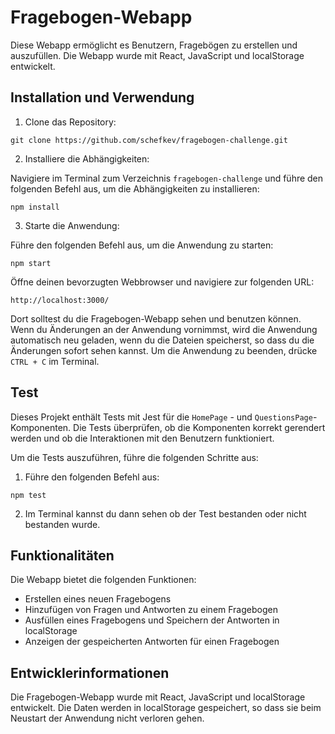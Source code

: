 # Fragebogen-Webapp

Diese Webapp ermöglicht es Benutzern, Fragebögen zu erstellen und auszufüllen. Die Webapp wurde mit React, JavaScript und localStorage entwickelt.

## Installation und Verwendung

1. Clone das Repository:

```
git clone https://github.com/schefkev/fragebogen-challenge.git
```

2. Installiere die Abhängigkeiten:

Navigiere im Terminal zum Verzeichnis `fragebogen-challenge` und führe den folgenden Befehl aus, um die Abhängigkeiten zu installieren:

```
npm install
```

3. Starte die Anwendung:

Führe den folgenden Befehl aus, um die Anwendung zu starten:

```
npm start
```

Öffne deinen bevorzugten Webbrowser und navigiere zur folgenden URL:

```
http://localhost:3000/
```

Dort solltest du die Fragebogen-Webapp sehen und benutzen können. Wenn du Änderungen an der Anwendung vornimmst, wird die Anwendung automatisch neu geladen, wenn du die Dateien speicherst, so dass du die Änderungen sofort sehen kannst. Um die Anwendung zu beenden, drücke `CTRL + C` im Terminal.

## Test

Dieses Projekt enthält Tests mit Jest für die `HomePage` - und `QuestionsPage`- Komponenten. Die Tests überprüfen, ob die Komponenten korrekt gerendert werden und ob die Interaktionen mit den Benutzern funktioniert.

Um die Tests auszuführen, führe die folgenden Schritte aus:

1. Führe den folgenden Befehl aus:

```
npm test
```

2. Im Terminal kannst du dann sehen ob der Test bestanden oder nicht bestanden wurde.

## Funktionalitäten

Die Webapp bietet die folgenden Funktionen:

- Erstellen eines neuen Fragebogens
- Hinzufügen von Fragen und Antworten zu einem Fragebogen
- Ausfüllen eines Fragebogens und Speichern der Antworten in localStorage
- Anzeigen der gespeicherten Antworten für einen Fragebogen

## Entwicklerinformationen

Die Fragebogen-Webapp wurde mit React, JavaScript und localStorage entwickelt. Die Daten werden in localStorage gespeichert, so dass sie beim Neustart der Anwendung nicht verloren gehen.
